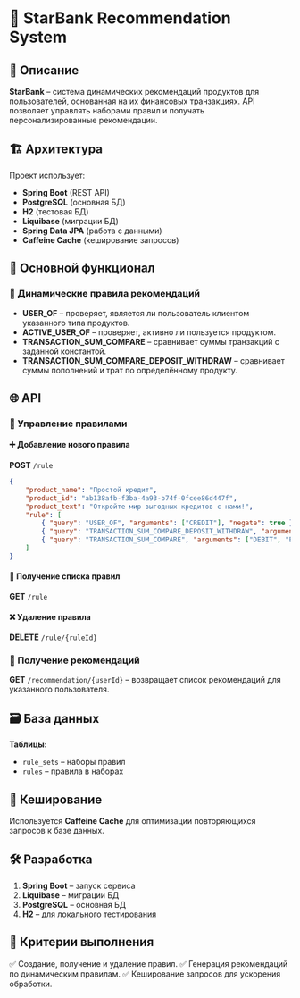 # 📌 StarBank Recommendation System

## 📖 Описание
**StarBank** – система динамических рекомендаций продуктов для пользователей, основанная на их финансовых транзакциях. API позволяет управлять наборами правил и получать персонализированные рекомендации.

## 🏗 Архитектура
Проект использует:
- **Spring Boot** (REST API)
- **PostgreSQL** (основная БД)
- **H2** (тестовая БД)
- **Liquibase** (миграции БД)
- **Spring Data JPA** (работа с данными)
- **Caffeine Cache** (кеширование запросов)

## 🚀 Основной функционал
### 🔹 Динамические правила рекомендаций
- **USER_OF** – проверяет, является ли пользователь клиентом указанного типа продуктов.
- **ACTIVE_USER_OF** – проверяет, активно ли пользуется продуктом.
- **TRANSACTION_SUM_COMPARE** – сравнивает суммы транзакций с заданной константой.
- **TRANSACTION_SUM_COMPARE_DEPOSIT_WITHDRAW** – сравнивает суммы пополнений и трат по определённому продукту.

## 🌐 API
### 📌 Управление правилами
#### ➕ Добавление нового правила
**POST** `/rule`
```json
{
    "product_name": "Простой кредит",
    "product_id": "ab138afb-f3ba-4a93-b74f-0fcee86d447f",
    "product_text": "Откройте мир выгодных кредитов с нами!",
    "rule": [
        { "query": "USER_OF", "arguments": ["CREDIT"], "negate": true },
        { "query": "TRANSACTION_SUM_COMPARE_DEPOSIT_WITHDRAW", "arguments": ["DEBIT", ">"], "negate": false },
        { "query": "TRANSACTION_SUM_COMPARE", "arguments": ["DEBIT", "EXPENSE", ">", "100000"], "negate": false }
    ]
}
```
#### 📜 Получение списка правил
**GET** `/rule`
#### ❌ Удаление правила
**DELETE** `/rule/{ruleId}`

### 🎯 Получение рекомендаций
**GET** `/recommendation/{userId}` – возвращает список рекомендаций для указанного пользователя.

## 🗃 База данных
**Таблицы:**
- `rule_sets` – наборы правил
- `rules` – правила в наборах

## 🔄 Кеширование
Используется **Caffeine Cache** для оптимизации повторяющихся запросов к базе данных.

## 🛠 Разработка
1. **Spring Boot** – запуск сервиса
2. **Liquibase** – миграции БД
3. **PostgreSQL** – основная БД
4. **H2** – для локального тестирования

## 🎯 Критерии выполнения
✅ Создание, получение и удаление правил.
✅ Генерация рекомендаций по динамическим правилам.
✅ Кеширование запросов для ускорения обработки.


